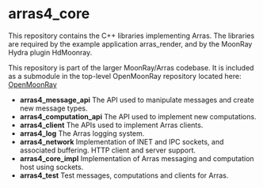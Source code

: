 # arras4_core
This repository contains the C++ libraries implementing Arras. The libraries are required by the example
application arras_render, and by the MoonRay Hydra plugin HdMoonray.

This repository is part of the larger MoonRay/Arras codebase.  It is included as a submodule in the top-level
OpenMoonRay repository located here: [OpenMoonRay](https://github.com/dreamworksanimation/openmoonray)

- **arras4_message_api** The API used to manipulate messages and create new message types.
- **arras4_computation_api** The API used to implement new computations.
- **arras4_client** The APIs used to implement Arras clients.
- **arras4_log** The Arras logging system.
- **arras4_network** Implementation of INET and IPC sockets, and associated buffering. HTTP client and server support.
- **arras4_core_impl** Implementation of Arras messaging and computation host using sockets.
- **arras4_test** Test messages, computations and clients for Arras.

